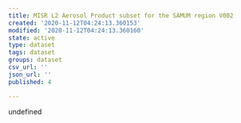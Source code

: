 ```yaml
---
title: MISR L2 Aerosol Product subset for the SAMUM region V002
created: '2020-11-12T04:24:13.360153'
modified: '2020-11-12T04:24:13.360160'
state: active
type: dataset
tags: dataset
groups: dataset
csv_url: ''
json_url: ''
published: 4

---
```

undefined
